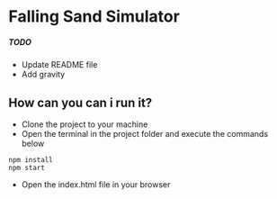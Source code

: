 # Falling Sand Simulator

##### TODO

- Update README file
- Add gravity

## How can you can i run it?

- Clone the project to your machine
- Open the terminal in the project folder and execute the commands below

```
npm install
npm start
```

- Open the index.html file in your browser
